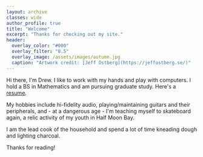 ```yaml
---
layout: archive
classes: wide
author_profile: true
title: "Welcome"
excerpt: "Thanks for checking out my site."
header:
  overlay_color: "#000"
  overlay_filter: "0.5"
  overlay_image: /assets/images/autumn.jpg
  caption: "Artwork credit: [Jeff Ostberg](https://jeffostberg.se/)"
---
```

Hi there, I'm Drew. I like to work with my hands and play with computers. I hold a BS in Mathematics and am pursuing graduate study. Here's a [resume](/assets/files/resume-goodin.pdf).

My hobbies include hi-fidelity audio, playing/maintaining guitars and their peripherals, and - at a dangerous age - I'm teaching myself to skateboard again, a relic activity of my youth in Half Moon Bay.

I am the lead cook of the household and spend a lot of time kneading dough and lighting charcoal.

Thanks for reading!
